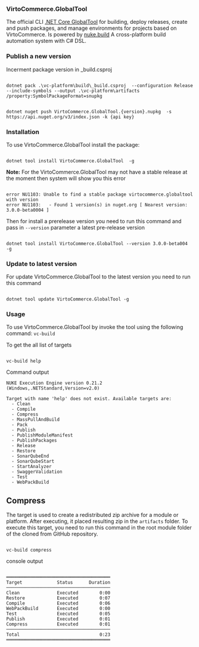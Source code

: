 ### VirtoCommerce.GlobalTool

The official CLI [.NET Core GlobalTool](https://docs.microsoft.com/en-us/dotnet/core/tools/global-tools) for building, deploy releases, create and push packages, and manage environments for projects based on VirtoCommerce. Is powered by [nuke.build](https://nuke.build/) A cross-platform build automation system with C# DSL.
### Publish a new version

Incerment package version in _build.csproj

```console

dotnet pack .\vc-platform\build\_build.csproj  --configuration Release --include-symbols --output .\vc-platform\artifacts /property:SymbolPackageFormat=snupkg

```

```console

dotnet nuget push VirtoCommerce.GlobalTool.{version}.nupkg  -s https://api.nuget.org/v3/index.json -k {api key}

```
### Installation

To use VirtoCommerce.GlobalTool  install the  package:

```console

dotnet tool install VirtoCommerce.GlobalTool  -g

```

**Note:** For the VirtoCommerce.GlobalTool may not have a stable release at the moment then system will show you this error

```console

error NU1103: Unable to find a stable package virtocommerce.globaltool with version
error NU1103:   - Found 1 version(s) in nuget.org [ Nearest version: 3.0.0-beta0004 ]

```
Then for install a prerelease version you need to run this command and pass in `--version` parameter a latest pre-release version

```console

dotnet tool install VirtoCommerce.GlobalTool --version 3.0.0-beta004  -g

```


### Update to latest version 
For update VirtoCommerce.GlobalTool to the latest version you need to run this command

```console

dotnet tool update VirtoCommerce.GlobalTool -g

```

### Usage
To use VirtoCommerce.GlobalTool by invoke the tool using the following command: `vc-build`

To get the all list of targets 
```console

vc-build help

```
Command output

```console
NUKE Execution Engine version 0.21.2 (Windows,.NETStandard,Version=v2.0)

Target with name 'help' does not exist. Available targets are:
  - Clean
  - Compile
  - Compress
  - MassPullAndBuild
  - Pack
  - Publish
  - PublishModuleManifest
  - PublishPackages
  - Release
  - Restore
  - SonarQubeEnd
  - SonarQubeStart
  - StartAnalyzer
  - SwaggerValidation
  - Test
  - WebPackBuild

```

## Compress
The target is used to create a redistributed zip archive for a module or platform. After executing, it  placed resulting zip in the `artifacts` folder.
To execute this target, you need to run this command in the root module folder of the cloned from GitHub repository.

```console

vc-build compress

```

console output

```console

═══════════════════════════════════════
Target             Status      Duration
───────────────────────────────────────
Clean              Executed        0:00
Restore            Executed        0:07
Compile            Executed        0:06
WebPackBuild       Executed        0:00
Test               Executed        0:05
Publish            Executed        0:01
Compress           Executed        0:01
───────────────────────────────────────
Total                              0:23
═══════════════════════════════════════

```

